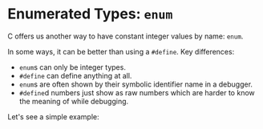 <!-- Beej's guide to C

# vim: ts=4:sw=4:nosi:et:tw=72
-->

# Enumerated Types: `enum`

C offers us another way to have constant integer values by name: `enum`.

In some ways, it can be better than using a `#define`. Key differences:

* `enum`s can only be integer types.
* `#define` can define anything at all.
* `enum`s are often shown by their symbolic identifier name in a debugger.
* `#define`d numbers just show as raw numbers which are harder to know
  the meaning of while debugging.

Let's see a simple example:



